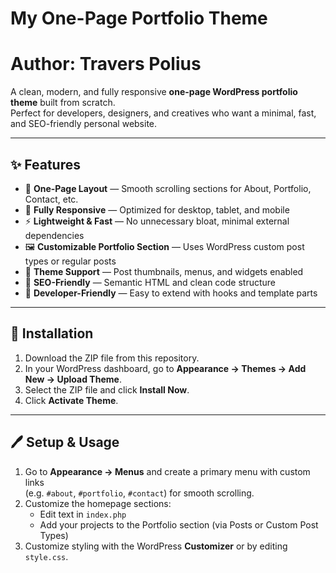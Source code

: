 # My One-Page Portfolio Theme
# Author: Travers Polius

A clean, modern, and fully responsive **one-page WordPress portfolio theme** built from scratch.  
Perfect for developers, designers, and creatives who want a minimal, fast, and SEO-friendly personal website.

---

## ✨ Features

- 🎨 **One-Page Layout** — Smooth scrolling sections for About, Portfolio, Contact, etc.
- 📱 **Fully Responsive** — Optimized for desktop, tablet, and mobile
- ⚡ **Lightweight & Fast** — No unnecessary bloat, minimal external dependencies
- 🖼️ **Customizable Portfolio Section** — Uses WordPress custom post types or regular posts
- 🧩 **Theme Support** — Post thumbnails, menus, and widgets enabled
- 🎯 **SEO-Friendly** — Semantic HTML and clean code structure
- 🔧 **Developer-Friendly** — Easy to extend with hooks and template parts

---

## 🚀 Installation

1. Download the ZIP file from this repository.
2. In your WordPress dashboard, go to **Appearance → Themes → Add New → Upload Theme**.
3. Select the ZIP file and click **Install Now**.
4. Click **Activate Theme**.

---

## 🖊️ Setup & Usage

1. Go to **Appearance → Menus** and create a primary menu with custom links  
   (e.g. `#about`, `#portfolio`, `#contact`) for smooth scrolling.
2. Customize the homepage sections:
   - Edit text in `index.php`
   - Add your projects to the Portfolio section (via Posts or Custom Post Types)
3. Customize styling with the WordPress **Customizer** or by editing `style.css`.




